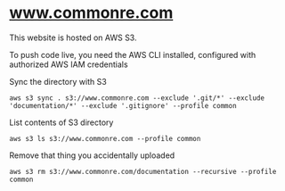# www.commonre.com

This website is hosted on AWS S3.

To push code live, you need the AWS CLI installed, configured with authorized AWS IAM credentials

Sync the directory with S3
```
aws s3 sync . s3://www.commonre.com --exclude '.git/*' --exclude 'documentation/*' --exclude '.gitignore' --profile common
```

List contents of S3 directory
```
aws s3 ls s3://www.commonre.com --profile common
```

Remove that thing you accidentally uploaded
```
aws s3 rm s3://www.commonre.com/documentation --recursive --profile common
```

